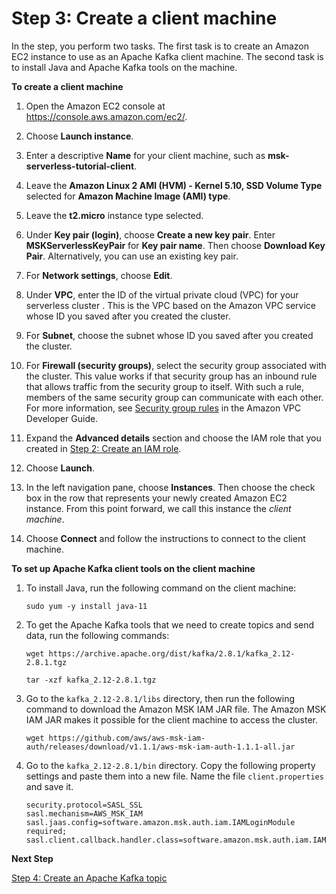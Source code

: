 # Step 3: Create a client machine<a name="create-serverless-cluster-client"></a>

In the step, you perform two tasks\. The first task is to create an Amazon EC2 instance to use as an Apache Kafka client machine\. The second task is to install Java and Apache Kafka tools on the machine\.

**To create a client machine**

1. Open the Amazon EC2 console at [https://console\.aws\.amazon\.com/ec2/](https://console.aws.amazon.com/ec2/)\.

1. Choose **Launch instance**\.

1. Enter a descriptive **Name** for your client machine, such as **msk\-serverless\-tutorial\-client**\.

1. Leave the **Amazon Linux 2 AMI \(HVM\) \- Kernel 5\.10, SSD Volume Type** selected for **Amazon Machine Image \(AMI\) type**\.

1. Leave the **t2\.micro** instance type selected\.

1. Under **Key pair \(login\)**, choose **Create a new key pair**\. Enter **MSKServerlessKeyPair** for **Key pair name**\. Then choose **Download Key Pair**\. Alternatively, you can use an existing key pair\.

1. For **Network settings**, choose **Edit**\.

1. Under **VPC**, enter the ID of the virtual private cloud \(VPC\) for your serverless cluster \. This is the VPC based on the Amazon VPC service whose ID you saved after you created the cluster\.

1. For **Subnet**, choose the subnet whose ID you saved after you created the cluster\.

1. For **Firewall \(security groups\)**, select the security group associated with the cluster\. This value works if that security group has an inbound rule that allows traffic from the security group to itself\. With such a rule, members of the same security group can communicate with each other\. For more information, see [Security group rules](https://docs.aws.amazon.com/vpc/latest/userguide/VPC_SecurityGroups.html#SecurityGroupRules) in the Amazon VPC Developer Guide\.

1. Expand the **Advanced details** section and choose the IAM role that you created in [Step 2: Create an IAM role](create-iam-role.md)\.

1. Choose **Launch**\.

1. In the left navigation pane, choose **Instances**\. Then choose the check box in the row that represents your newly created Amazon EC2 instance\. From this point forward, we call this instance the *client machine*\.

1. Choose **Connect** and follow the instructions to connect to the client machine\.

**To set up Apache Kafka client tools on the client machine**

1. To install Java, run the following command on the client machine:

   ```
   sudo yum -y install java-11
   ```

1. To get the Apache Kafka tools that we need to create topics and send data, run the following commands:

   ```
   wget https://archive.apache.org/dist/kafka/2.8.1/kafka_2.12-2.8.1.tgz
   ```

   ```
   tar -xzf kafka_2.12-2.8.1.tgz
   ```

1. Go to the `kafka_2.12-2.8.1/libs` directory, then run the following command to download the Amazon MSK IAM JAR file\. The Amazon MSK IAM JAR makes it possible for the client machine to access the cluster\.

   ```
   wget https://github.com/aws/aws-msk-iam-auth/releases/download/v1.1.1/aws-msk-iam-auth-1.1.1-all.jar
   ```

1. Go to the `kafka_2.12-2.8.1/bin` directory\. Copy the following property settings and paste them into a new file\. Name the file `client.properties` and save it\.

   ```
   security.protocol=SASL_SSL
   sasl.mechanism=AWS_MSK_IAM
   sasl.jaas.config=software.amazon.msk.auth.iam.IAMLoginModule required;
   sasl.client.callback.handler.class=software.amazon.msk.auth.iam.IAMClientCallbackHandler
   ```

**Next Step**

[Step 4: Create an Apache Kafka topic](msk-serverless-create-topic.md)